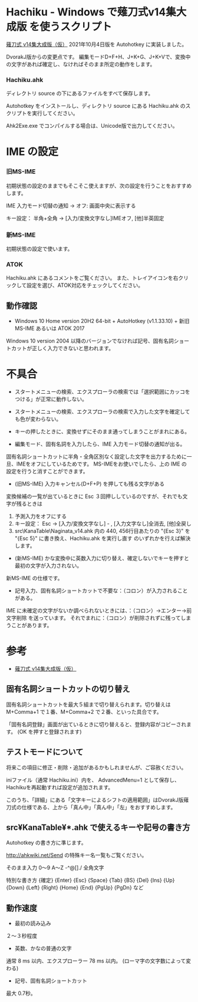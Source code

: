 # Hachiku - Windows で薙刀式v14集大成版 を使うスクリプト

[薙刀式 v14集大成版（仮）](http://oookaworks.seesaa.net/article/483714452.html#comment&gsc.tab=0) 2021年10月4日版を Autohotkey に実装しました。

DvorakJ版からの変更点です。
編集モードD+F+H、J+K+G、J+K+Vで、変換中の文字があれば確定し、なければそのまま所定の動作をします。

### Hachiku.ahk

ディレクトリ source の下にあるファイルをすべて保存します。

Autohotkey をインストールし、ディレクトリ source にある Hachiku.ahk のスクリプトを実行してください。

Ahk2Exe.exe でコンパイルする場合は、Unicode版で出力してください。

# IME の設定

### 旧MS-IME

初期状態の設定のままでもそこそこ使えますが、次の設定を行うことをおすすめします。

IME 入力モード切替の通知  → オフ: 画面中央に表示する

キー設定： 半角+全角	→	[入力/変換文字なし]IMEオフ, [他]半英固定

### 新MS-IME

初期状態の設定で使います。

### ATOK

Hachiku.ahk にあるコメントをご覧ください。
また、トレイアイコンを右クリックして設定を選び、ATOK対応をチェックしてください。

## 動作確認

* Windows 10 Home version 20H2 64-bit + AutoHotkey (v1.1.33.10) + 新旧MS-IME あるいは ATOK 2017

Windows 10 version 2004 以降のバージョンでなければ記号、固有名詞ショートカットが正しく入力できないと思われます。

# 不具合

* スタートメニューの検索、エクスプローラの検索では「選択範囲にカッコをつける」が正常に動作しない。

* スタートメニューの検索、エクスプローラの検索で入力した文字を確定しても色が変わらない。

* キーの押したときに、変換せずにそのまま通ってしまうことがまれにある。

* 編集モード、固有名詞を入力したら、IME 入力モード切替の通知が出る。

固有名詞ショートカットに半角・全角区別なく設定した文字を出力するために一旦、IMEをオフにしているためです。
MS-IMEをお使いでしたら、上の IME の設定を行うと消すことができます。

* (旧MS-IME) 入力キャンセル(D+F+P) を押しても残る文字がある

変換候補の一覧が出ているときに Esc ３回押ししているのですが、それでも文字が残るときは
1. 予測入力をオフにする
2. キー設定： Esc	→	[入力/変換文字なし] - , [入力文字なし]全消去, [他]全戻し
3. src\KanaTable\Naginata_v14.ahk 内の 440, 456行目あたりの "{Esc 3}" を "{Esc 5}" に書き換え、Hachiku.ahk を実行し直す
のいずれかを行えば解決します。

* (新MS-IME) かな変換中に英数入力に切り替え、確定しないでキーを押すと最初の文字が入力されない。

新MS-IME の仕様です。

* 記号入力、固有名詞ショートカットで不要な：（コロン）が入力されることがある。

IME に未確定の文字がないか調べられないときには、：（コロン）→エンター→前文字削除 を送っています。
それでまれに：（コロン）が削除されずに残ってしまうことがあります。

# 参考

* [薙刀式 v14集大成版（仮）](http://oookaworks.seesaa.net/article/483714452.html#comment&gsc.tab=0)

## 固有名詞ショートカットの切り替え

固有名詞ショートカットを最大５組まで切り替えられます。切り替えは M+Comma+1 で１番、M+Comma+2 で２番、といった具合です。

「固有名詞登録」画面が出ているときに切り替えると、登録内容がコピーされます。
(OK を押すと登録されます)

## テストモードについて

将来この項目に修正・削除・追加があるかもしれませんが、ご容赦ください。

iniファイル（通常 Hachiku.ini）内を、
AdvancedMenu=1
として保存し、Hachikuを再起動すれば設定が追加されます。

このうち、「詳細」にある「文字キーによるシフトの適用範囲」はDvorakJ版薙刀式の仕様である、上から「真ん中」「真ん中」「左」をおすすめします。

## src¥KanaTable¥*.ahk で使えるキーや記号の書き方

Autohotkey の書き方に準じます。

http://ahkwiki.net/Send の特殊キー名一覧もご覧ください。

そのまま入力	0〜9 A〜Z -^@[]./ 全角文字

特別な書き方
{確定}
{Enter} {Esc} {Space} {Tab} {BS} {Del} {Ins}
{Up} {Down} {Left} {Right}
{Home} {End} {PgUp} {PgDn}
など

## 動作速度

* 最初の読み込み

２～３秒程度

* 英数、かなの普通の文字

通常 8 ms 以内、エクスプローラー 78 ms 以内。
(ローマ字の文字数によって変わる)

* 記号、固有名詞ショートカット

最大 0.7秒。
